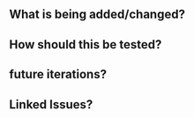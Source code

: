 ## What is being added/changed?


## How should this be tested?


## future iterations?


## Linked Issues?

